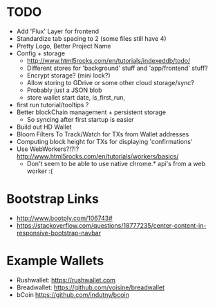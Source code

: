 # TODO
* Add 'Flux' Layer for frontend
* Standardize tab spacing to 2 (some files still have 4)
* Pretty Logo, Better Project Name
* Config + storage
  * http://www.html5rocks.com/en/tutorials/indexeddb/todo/
  * Different stores for 'background' stuff and 'app/frontend' stuff?
  * Encrypt storage? (mini lock?)
  * Allow storing to GDrive or some other cloud storage/sync?
  * Probably just a JSON blob
  * store wallet start date, is_first_run,
* first run tutorial/tooltips ?
* Better blockChain management + persistent storage
  * So syncing after first startup is easier
* Build out HD Wallet
* Bloom Filters To Track/Watch for TXs from Wallet addresses
* Computing block height for TXs for displaying 'confirmations'
* Use WebWorkers?!?!? http://www.html5rocks.com/en/tutorials/workers/basics/
  * Don't seem to be able to use native chrome.* api's from a web worker :(



# Bootstrap Links
* http://www.bootply.com/106743#
* https://stackoverflow.com/questions/18777235/center-content-in-responsive-bootstrap-navbar

# Example Wallets
* Rushwallet: https://rushwallet.com
* Breadwallet: https://github.com/voisine/breadwallet
* bCoin https://github.com/indutny/bcoin
